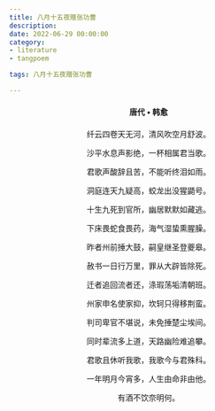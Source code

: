 ```yaml
---
title: 八月十五夜赠张功曹
description:
date: 2022-06-29 00:00:00
category:
- literature
- tangpoem

tags: 八月十五夜赠张功曹

---
```


<div id="poem-author">
唐代 • 韩愈
</div>
<div id="poem-body">
<p class="poem-paragraph">纤云四卷天无河，清风吹空月舒波。</p>
<p class="poem-paragraph">沙平水息声影绝，一杯相属君当歌。</p>
<p class="poem-paragraph">君歌声酸辞且苦，不能听终泪如雨。</p>
<p class="poem-paragraph">洞庭连天九疑高，蛟龙出没猩鼯号。</p>
<p class="poem-paragraph">十生九死到官所，幽居默默如藏逃。</p>
<p class="poem-paragraph">下床畏蛇食畏药，海气湿蛰熏腥臊。</p>
<p class="poem-paragraph">昨者州前捶大鼓，嗣皇继圣登夔皋。</p>
<p class="poem-paragraph">赦书一日行万里，罪从大辟皆除死。</p>
<p class="poem-paragraph">迁者追回流者还，涤瑕荡垢清朝班。</p>
<p class="poem-paragraph">州家申名使家抑，坎轲只得移荆蛮。</p>
<p class="poem-paragraph">判司卑官不堪说，未免捶楚尘埃间。</p>
<p class="poem-paragraph">同时辈流多上道，天路幽险难追攀。</p>
<p class="poem-paragraph">君歌且休听我歌，我歌今与君殊科。</p>
<p class="poem-paragraph">一年明月今宵多，人生由命非由他。</p>
<p class="poem-paragraph">有酒不饮奈明何。</p>

</div>

<style>

#poem-author {
    width: 100%;
    text-align: center;
    margin: 20px 0;
    font-weight: bold;
}
#poem-body {
    width: 100%;
    text-align: center;
}
.poem-paragraph {
    font-family: "仿宋"
}

</style>